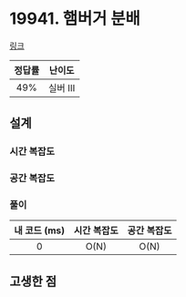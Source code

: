 # 19941. 햄버거 분배

[링크](https://www.acmicpc.net/problem/19941)

| 정답률 |  난이도  |
| :----: | :------: |
|  49%   | 실버 III |

## 설계

### 시간 복잡도

### 공간 복잡도

### 풀이

| 내 코드 (ms) | 시간 복잡도 | 공간 복잡도 |
| :----------: | :---------: | :---------: |
|      0       |    O(N)     |    O(N)     |

## 고생한 점
